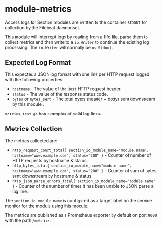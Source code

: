 # module-metrics

Access logs for Section modules are written to the container `STDOUT` for collection by the Filebeat daemonset.

This module will intercept logs by reading from a fifo file, parse them to collect metrics and then write to a `io.Writer` to continue the existing log processing. The `io.Writer` will normally be `os.Stdout`.

## Expected Log Format

This expectes a JSON log format with one line per HTTP request logged with the following properties:

* `hostname` - The value of the `Host` HTTP request header.
* `status` - The value of the response status code.
* `bytes` or `bytes_sent` - The total bytes (header + body) sent downstream by this module .

`metrics_test.go` has examples of valid log lines.

## Metrics Collection

The metrics collected are:

* `http_request_count_total{ section_io_module_name="module name", hostname="www.example.com", status="200" }` - Counter of number of HTTP requests by hostname & status.
* `http_bytes_total{ section_io_module_name="module name", hostname="www.example.com", status="200" }` - Counter of sum of bytes sent downstream by hostname & status.
* `http_json_parse_errors_total{ section_io_module_name="module name" }` - Counter of the number of times it has been unable to JSON parse a log line.

The `section_io_module_name` is configured as a target label on the service monitor for the module using this module.

The metrics are published as a Prometheus exporter by default on port `9000` with the path `/metrics`.
